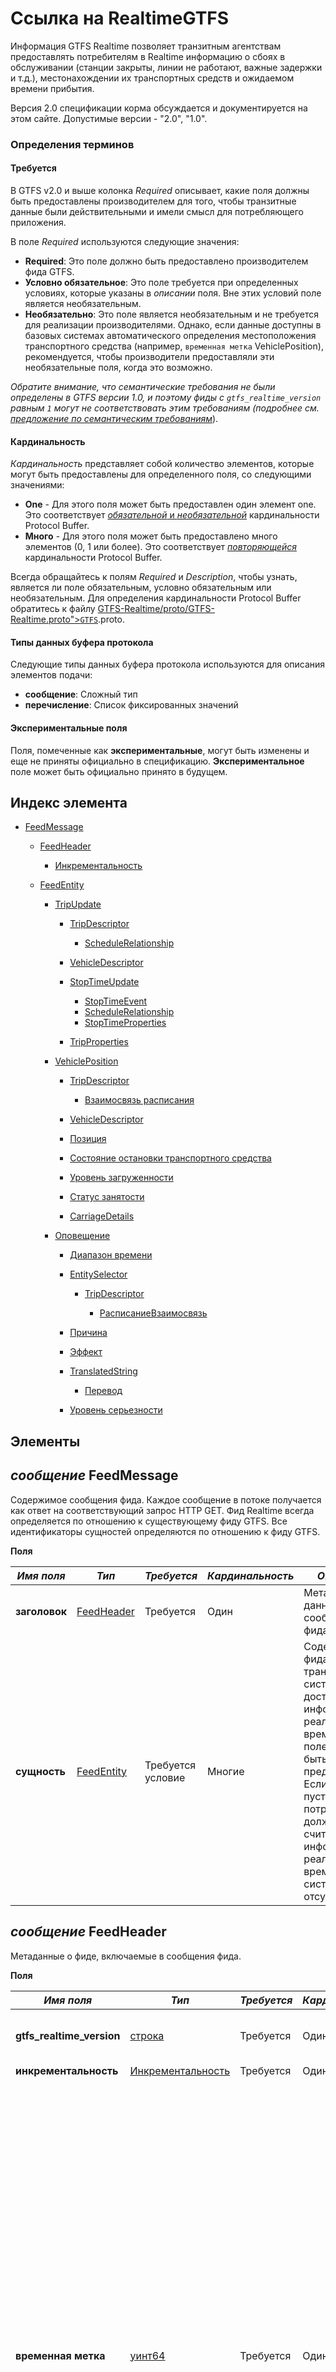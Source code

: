 # Ссылка на RealtimeGTFS

Информация GTFS Realtime позволяет транзитным агентствам предоставлять потребителям в Realtime информацию о сбоях в обслуживании (станции закрыты, линии не работают, важные задержки и т.д.), местонахождении их транспортных средств и ожидаемом времени прибытия.

Версия 2.0 спецификации корма обсуждается и документируется на этом сайте. Допустимые версии - "2.0", "1.0".

### Определения терминов

#### Требуется

В GTFS v2.0 и выше колонка _Required_ описывает, какие поля должны быть предоставлены производителем для того, чтобы транзитные данные были действительными и имели смысл для потребляющего приложения.

В поле _Required_ используются следующие значения:

*   **Required**: Это поле должно быть предоставлено производителем фида GTFS.
*   **Условно обязательное**: Это поле требуется при определенных условиях, которые указаны в _описании_ поля. Вне этих условий поле является необязательным.
*   **Необязательно**: Это поле является необязательным и не требуется для реализации производителями. Однако, если данные доступны в базовых системах автоматического определения местоположения транспортного средства (например, `временная метка` VehiclePosition), рекомендуется, чтобы производители предоставляли эти необязательные поля, когда это возможно.

_Обратите внимание, что семантические требования не были определены в GTFS версии 1.0, и поэтому фиды с `gtfs_realtime_version` равным `1` могут не соответствовать этим требованиям (подробнее см. [предложение по семантическим требованиям](https://github.com/google/transit/pull/64)_).

#### Кардинальность

_Кардинальность_ представляет собой количество элементов, которые могут быть предоставлены для определенного поля, со следующими значениями:

*   **One** - Для этого поля может быть предоставлен один элемент one. Это соответствует [_обязательной_ и _необязательной_](https://developers.google.com/protocol-buffers/docs/proto#simple) кардинальности Protocol Buffer.
*   **Много** - Для этого поля может быть предоставлено много элементов (0, 1 или более). Это соответствует [_повторяющейся_](https://developers.google.com/protocol-buffers/docs/proto#simple) кардинальности Protocol Buffer.

Всегда обращайтесь к полям _Required_ и _Description_, чтобы узнать, является ли поле обязательным, условно обязательным или необязательным. Для определения кардинальности Protocol Buffer обратитесь к файлу [GTFS-Realtime/proto/GTFS-Realtime.proto">`GTFS`](<https://github.com/google/transit/blob/master/\<glossary variable=>).proto.

#### Типы данных буфера протокола

Следующие типы данных буфера протокола используются для описания элементов подачи:

*   **сообщение**: Сложный тип
*   **перечисление**: Список фиксированных значений

#### Экспериментальные поля

Поля, помеченные как **экспериментальные**, могут быть изменены и еще не приняты официально в спецификацию. **Экспериментальное** поле может быть официально принято в будущем.

## Индекс элемента

*   [FeedMessage](#message-feedmessage)
    *   [FeedHeader](#message-feedheader)

        *   [Инкрементальность](#enum-incrementality)

    *   [FeedEntity](#message-feedentity)

        *   [TripUpdate](#message-tripupdate)

            *   [TripDescriptor](#message-tripdescriptor)

                *   [ScheduleRelationship](#enum-schedulerelationship-1)

            *   [VehicleDescriptor](#message-vehicledescriptor)

            *   [StopTimeUpdate](#message-stoptimeupdate)

                *   [StopTimeEvent](#message-stoptimeevent)
                *   [ScheduleRelationship](#enum-schedulerelationship)
                *   [StopTimeProperties](#message-stoptimeproperties)

            *   [TripProperties](#message-tripproperties)

        *   [VehiclePosition](#message-vehicleposition)

            *   [TripDescriptor](#message-tripdescriptor)

                *   [Взаимосвязь расписания](#enum-schedulerelationship-1)

            *   [VehicleDescriptor](#message-vehicledescriptor)

            *   [Позиция](#message-position)

            *   [Состояние остановки транспортного средства](#enum-vehiclestopstatus)

            *   [Уровень загруженности](#enum-congestionlevel)

            *   [Статус занятости](#enum-occupancystatus)

            *   [CarriageDetails](#message-carriagedetails)

        *   [Оповещение](#message-alert)

            *   [Диапазон времени](#message-timerange)

            *   [EntitySelector](#message-entityselector)

                *   [TripDescriptor](#message-tripdescriptor)

                    *   [РасписаниеВзаимосвязь](#enum-schedulerelationship-1)

            *   [Причина](#enum-cause)

            *   [Эффект](#enum-effect)

            *   [TranslatedString](#message-translatedstring)

                *   [Перевод](#message-translation)

            *   [Уровень серьезности](#enum-severitylevel)

## Элементы

## _сообщение_ FeedMessage

Содержимое сообщения фида. Каждое сообщение в потоке получается как ответ на соответствующий запрос HTTP GET. Фид Realtime всегда определяется по отношению к существующему фиду GTFS. Все идентификаторы сущностей определяются по отношению к фиду GTFS.

**Поля**

| _**Имя поля**_ | _**Тип**_                         | _**Требуется**_   | _**Кардинальность**_ | _**Описание**_                                                                                                                                                                                                                          |
| -------------- | --------------------------------- | ----------------- | -------------------- | --------------------------------------------------------------------------------------------------------------------------------------------------------------------------------------------------------------------------------------- |
| **заголовок**  | [FeedHeader](#message-feedheader) | Требуется         | Один                 | Метаданные о данном фиде и сообщении фида.                                                                                                                                                                                              |
| **сущность**   | [FeedEntity](#message-feedentity) | Требуется условие | Многие               | Содержание фида.  Если для транзитной системы доступна информация в реальном времени, это поле должно быть предоставлено.  Если это поле пустое, потребители должны считать, что информация в реальном времени для системы отсутствует. |

## _сообщение_ FeedHeader

Метаданные о фиде, включаемые в сообщения фида.

**Поля**

| _**Имя поля**_            | _**Тип**_                                                                  | _**Требуется**_ | _**Кардинальность**_ | _**Описание**_                                                                                                                                                                                                                                                                                                                                                                                                                                                                                           |
| ------------------------- | -------------------------------------------------------------------------- | --------------- | -------------------- | -------------------------------------------------------------------------------------------------------------------------------------------------------------------------------------------------------------------------------------------------------------------------------------------------------------------------------------------------------------------------------------------------------------------------------------------------------------------------------------------------------- |
| **gtfs_realtime_version** | [строка](https://developers.google.com/protocol-buffers/docs/proto#scalar) | Требуется       | Один                 | Версия спецификации фида. Текущая версия - 2.0.                                                                                                                                                                                                                                                                                                                                                                                                                                                          |
| **инкрементальность**     | [Инкрементальность](#enum-incrementality)                                  | Требуется       | Один                 |                                                                                                                                                                                                                                                                                                                                                                                                                                                                                                          |
| **временная метка**       | [уинт64](https://developers.google.com/protocol-buffers/docs/proto#scalar) | Требуется       | Один                 | Эта временная метка определяет момент создания содержимого данного фида (по серверному времени). В POSIX-времени (т.е. количество секунд с 1 января 1970 года 00:00:00 UTC). Чтобы избежать перекоса во времени между системами, производящими и потребляющими информацию Realtime, настоятельно рекомендуется получать временную метку от сервера времени. Вполне допустимо использовать серверы Stratum 3 или даже более низкого уровня, поскольку разница во времени до пары секунд вполне допустима. |

## _enum_ Incrementality

Определяет, является ли текущая выборка инкрементной.

*   **FULL_DATASET**: это обновление фида перезапишет всю предшествующую информацию Realtime для данного фида. Таким образом, ожидается, что это обновление предоставит полный снимок всей известной информации Realtime.
*   **DIFFERENTIAL**: в настоящее время этот режим **не поддерживается**, и поведение фидов, использующих этот режим, **не определено**. В [GTFS-realtime">списке рассылкиGTFS Realtime](<https://groups.google.com/group/\<glossary variable=>) ведутся обсуждения по поводу полного определения поведения режима DIFFERENTIAL, и документация будет обновлена, когда эти обсуждения будут завершены.

**Значения**

| _**Значение**_   |
| ---------------- |
| **FULL_DATASET** |
| **ДИФФЕРЕНЦИАЛ** |

## _сообщение_ FeedEntity

Определение (или обновление) сущности в транзитной ленте. Если сущность не удаляется, должно быть заполнено ровно одно из полей 'trip_update', 'vehicle', 'alert' и 'shape'.

**Поля**

| _**Имя поля**_            | _**Тип**_                                                                  | _**Требуется**_   | _**Кардинальность**_ | _**Описание**_                                                                                                                                                                                                                                                                                                                |
| ------------------------- | -------------------------------------------------------------------------- | ----------------- | -------------------- | ----------------------------------------------------------------------------------------------------------------------------------------------------------------------------------------------------------------------------------------------------------------------------------------------------------------------------- |
| **id**                    | [строка](https://developers.google.com/protocol-buffers/docs/proto#scalar) | Требуется         | Один                 | Идентификатор, уникальный для данной сущности. Идентификаторы используются только для обеспечения поддержки инкрементальности. Фактические сущности, на которые ссылается фид, должны быть указаны явными селекторами (см. EntitySelector ниже для получения дополнительной информации).                                      |
| **удалён**                | [bool](https://developers.google.com/protocol-buffers/docs/proto#scalar)   | Опционально       | Один                 | Должна ли эта сущность быть удалена. Должно быть предоставлено только для фидов с инкрементальностью DIFFERENTIAL - это поле НЕ должно быть предоставлено для фидов с инкрементальностью FULL_DATASET.                                                                                                                        |
| **trip_update**           | [TripUpdate](#message-tripupdate)                                          | Требуется условие | Один                 | Данные о задержках отправления поездки в Realtime.  Должно быть предоставлено хотя бы одно из полей trip_update, vehicle, alert или shape - все эти поля не могут быть пустыми.                                                                                                                                               |
| **транспортное средство** | [VehiclePosition](#message-vehicleposition)                                | Требуется условие | Один                 | Данные о положении транспортного средства в Realtime. Должно быть указано хотя бы одно из полей trip_update, vehicle, alert или shape - все эти поля не могут быть пустыми.                                                                                                                                                   |
| **оповещение**            | [Оповещение](#message-alert)                                               | Требуется условие | Один                 | Данные о предупреждении в Realtime. Должно быть указано хотя бы одно из полей trip_update, vehicle, alert или shape - все эти поля не могут быть пустыми.                                                                                                                                                                     |
| **форма**                 | [Форма](#message-shape)                                                    | Требуется условие | Один                 | Данные о форме, добавленной в режиме Realtime, например, для объезда. Должно быть указано хотя бы одно из полей trip_update, vehicle, alert или shape - все эти поля не могут быть пустыми. <br/><br/>**Осторожно:** это поле все еще **экспериментальный**, и подлежит изменению. Он может быть официально принят в будущем. |

## _сообщение_ TripUpdate

ОбновлениеRealtime о прогрессе транспортного средства во время поездки. Обратитесь также к общему обсуждению [Realtime/trip-updates">сущностей обновления поездок](</\<glossary variable=>).

В зависимости от значения ScheduleRelationship, сообщение TripUpdate может указывать:

*   Поездку, которая следует по Schedule.
*   Поездку, которая следует по маршруту, но не имеет фиксированного Schedule.
*   Поездку, которая была добавлена или удалена в отношении Schedule.
*   Новая поездка, которая является копией существующей поездки в статической GTFS. Она будет выполняться в дату и время обслуживания, указанные в TripProperties.

Обновления могут быть для будущих, прогнозируемых событий прибытия/отправления, или для прошлых событий, которые уже произошли. В большинстве случаев информация о прошлых событиях является измеренной величиной, поэтому рекомендуется, чтобы значение неопределенности было равно 0. Хотя могут быть случаи, когда это не так, поэтому допускается, чтобы значение неопределенности для прошлых событий было отличным от 0. Если неопределенность обновления не равна 0, то либо обновление является приблизительным прогнозом для незавершенного путешествия, либо измерение не является точным, либо обновление было прогнозом в прошлом, который не был проверен после того, как событие произошло.

Если транспортное средство обслуживает несколько поездок в пределах одного блока (более подробную информацию о поездках и блоках см. в файле [Schedule/reference/#tripstxt">GTFS trips.txt](</\<glossary variable=>)):

*   фид должен включать TripUpdate для поездки, которая в данный момент обслуживается транспортным средством. Производителям рекомендуется включать TripUpdate для одной или нескольких поездок после текущей поездки в блоке данного транспортного средства, если производитель уверен в качестве прогнозов для этих будущих поездок. Включение нескольких TripUpdates для одного и того же транспортного средства позволяет избежать "всплытия" прогнозов для пассажиров при переходе от одной поездки к другой, а также заранее предупредить пассажиров о задержках, которые влияют на последующие поездки (например, когда известная задержка превышает запланированное время ожидания между поездками).
*   соответствующие сущности TripUpdate не обязаны добавляться в фид в том же порядке, в котором они запланированы в блоке. Например, если есть поездки с `trip_ids` 1, 2 и 3, которые все принадлежат одному блоку, и транспортное средство совершает поездку 1, затем поездку 2, а затем поездку 3, сущности `trip_update` могут появляться в любом порядке - например, допускается добавление поездки 2, затем поездки 1, а затем поездки 3.

Обратите внимание, что обновление может описывать поездку, которая уже завершилась. Для этого достаточно предоставить обновление для последней остановки поездки. Если время прибытия на последнюю остановку находится в прошлом, клиент сделает вывод, что вся поездка находится в прошлом (возможно, хотя и несущественно, также предоставить обновления для предшествующих остановок). Этот вариант наиболее актуален для поездки, которая завершилась раньше Schedule, но, согласно Schedule, поездка все еще продолжается в текущий момент времени. Удаление обновлений для этой поездки может заставить клиента предположить, что поездка все еще продолжается. Обратите внимание, что поставщик фида может, но не обязан, удалять прошлые обновления - это один из случаев, когда это было бы практически полезно.

**Поля**

| _**Имя поля**_            | _**Тип**_                                                                  | _**Требуется**_   | _**Кардинальность**_ | _**Описание**_                                                                                                                                                                                                                                                                                                                                                                                                                                                                                                                                                                                                                                                                                                                                                                                                                                                                                                                                                                                                                    |
| ------------------------- | -------------------------------------------------------------------------- | ----------------- | -------------------- | --------------------------------------------------------------------------------------------------------------------------------------------------------------------------------------------------------------------------------------------------------------------------------------------------------------------------------------------------------------------------------------------------------------------------------------------------------------------------------------------------------------------------------------------------------------------------------------------------------------------------------------------------------------------------------------------------------------------------------------------------------------------------------------------------------------------------------------------------------------------------------------------------------------------------------------------------------------------------------------------------------------------------------- |
| **поездка**               | [TripDescriptor](#message-tripdescriptor)                                  | Требуется         | Один                 | Поездка, к которой относится это сообщение. Для каждого фактического экземпляра поездки может существовать не более одного объекта TripUpdate. Если нет ни одной, это означает, что информация о прогнозировании недоступна. Это означает, что _не_ означает, что поездка проходит в соответствии с Schedule.                                                                                                                                                                                                                                                                                                                                                                                                                                                                                                                                                                                                                                                                                                                     |
| **транспортное средство** | [VehicleDescriptor](#message-vehicledescriptor)                            | Опционально       | Один                 | Дополнительная информация о транспортном средстве, обслуживающем данную поездку.                                                                                                                                                                                                                                                                                                                                                                                                                                                                                                                                                                                                                                                                                                                                                                                                                                                                                                                                                  |
| **stop_time_update**      | [StopTimeUpdate](#message-stoptimeupdate)                                  | Требуется условие | Многие               | Обновления времени остановок для данной поездки (как будущих, т.е. прогнозируемых, так и в некоторых случаях прошлых, т.е. тех, которые уже произошли). Обновления должны быть отсортированы по stop_sequence и применяться для всех последующих остановок поездки вплоть до следующей указанной stop_time_update.  Для поездки должно быть предоставлено хотя бы одно обновление стоп_времени, если только отношение trip.schedule_relationship не является CANCELED или DUPLICATED - если поездка отменена, никаких обновлений стоп_времени предоставлять не нужно. Если поездка дублируется, могут быть предоставлены обновления стоп_времени, чтобы указать информацию в реальном времени для новой поездки.                                                                                                                                                                                                                                                                                                                  |
| **временная метка**       | [уинт64](https://developers.google.com/protocol-buffers/docs/proto#scalar) | Опционально       | Один                 | Самый последний момент, в который был измерен ход транспортного средства в реальном времени для оценки времени остановки в будущем. Когда предоставляются данные о времени остановки в прошлом, время прибытия/убытия может быть более ранним, чем это значение. В POSIX-времени (т.е. количество секунд с 1 января 1970 года 00:00:00 UTC).                                                                                                                                                                                                                                                                                                                                                                                                                                                                                                                                                                                                                                                                                      |
| **задержка**              | [int32](https://developers.google.com/protocol-buffers/docs/proto#scalar)  | Опционально       | Один                 | Текущее отклонение Schedule для данной поездки. Задержка должна указываться только в том случае, если прогноз дается относительно некоторого существующего Schedule в GTFS.<br/>Задержка (в секундах) может быть положительной (означает, что транспортное средство опаздывает) или отрицательной (означает, что транспортное средство опережает Schedule). Задержка, равная 0, означает, что транспортное средство прибыло точно по расписанию.<br/>Информация о задержке в StopTimeUpdates имеет приоритет над информацией о задержке на уровне поездки, так что задержка на уровне поездки распространяется только до следующей остановки в пути с указанным значением задержки в StopTimeUpdate.<br/>Провайдерам настоятельно рекомендуется предоставлять значение TripUpdate.timestamp, указывающее, когда значение задержки было обновлено в последний раз, чтобы оценить свежесть данных.<br/><br/>**Осторожно:** это поле все еще **экспериментальный**, и подлежит изменению. Он может быть официально принят в будущем. |
| **свойства_путешествия**  | [TripProperties](#message-tripproperties)                                  | Опционально       | Один                 | Предоставляет обновленные свойства для поездки. <br/><br/>**Осторожно:** сообщение **экспериментальный**, и подлежит изменению. Он может быть официально принят в будущем.                                                                                                                                                                                                                                                                                                                                                                                                                                                                                                                                                                                                                                                                                                                                                                                                                                                        |

## _сообщение_ StopTimeEvent

Информация о времени для одного прогнозируемого события (прибытие или отправление). Временная информация состоит из задержки и/или расчетного времени, а также неопределенности.

*   Задержка должна использоваться, когда предсказание дается относительно некоторого существующего Schedule в GTFS.
*   Время должно быть указано независимо от того, существует ли предсказанное Schedule или нет. Если указаны и время, и задержка, то приоритет отдается времени (хотя обычно время, если оно указано для запланированной поездки, должно быть равно запланированному времени в GTFS + задержка).

Неопределенность в равной степени относится как к времени, так и к задержке. Неопределенность приблизительно определяет ожидаемую ошибку в истинной задержке (но обратите внимание, мы еще не определили ее точное статистическое значение). Возможно, что неопределенность равна 0, например, для поездов, которые движутся под компьютерным контролем времени.

**Поля**

| _**Имя поля**_       | _**Тип**_                                                                 | _**Требуется**_   | _**Кардинальность**_ | _**Описание**_                                                                                                                                                                                                                                                                                                                                                            |
| -------------------- | ------------------------------------------------------------------------- | ----------------- | -------------------- | ------------------------------------------------------------------------------------------------------------------------------------------------------------------------------------------------------------------------------------------------------------------------------------------------------------------------------------------------------------------------- |
| **задержка**         | [int32](https://developers.google.com/protocol-buffers/docs/proto#scalar) | Требуется условие | Один                 | Задержка (в секундах) может быть положительной (означает, что транспортное средство опаздывает) или отрицательной (означает, что транспортное средство опережает Schedule). Задержка, равная 0, означает, что транспортное средство прибыло точно по расписанию.  В событии StopTimeEvent должна быть указана либо задержка, либо время - оба поля не могут быть пустыми. |
| **время**            | [инт64](https://developers.google.com/protocol-buffers/docs/proto#scalar) | Требуется условие | Один                 | Событие как абсолютное время. В POSIX-времени (т.е. количество секунд с 1 января 1970 года 00:00:00 UTC). В событии StopTimeEvent должна быть указана либо задержка, либо время - оба поля не могут быть пустыми.                                                                                                                                                         |
| **неопределенность** | [int32](https://developers.google.com/protocol-buffers/docs/proto#scalar) | Опционально       | Один                 | Если неопределенность опущена, она интерпретируется как неизвестная. Чтобы указать полностью определенное предсказание, задайте его неопределенность равной 0.                                                                                                                                                                                                            |

## _сообщение_ StopTimeUpdate

ОбновлениеRealtime событий прибытия и/или отправления для данной остановки в поездке. См. также общее обсуждение обновления времени остановки в документации по [Realtime/trip-updates">сущностям](</\<glossary variable=>) [TripDescriptor](#message-tripdescriptor) и [Realtime/trip-updates">Trip Updates](</\<glossary variable=>).

Обновления могут быть предоставлены как для прошлых, так и для будущих событий. Производителю разрешается, хотя и не требуется, отбрасывать прошлые события.

Обновление связано с конкретной остановкой либо через stop_sequence, либо через stop_id, поэтому одно из этих полей обязательно должно быть установлено. Если один и тот же stop_id посещается более одного раза за поездку, то stop_sequence должен быть указан во всех StopTimeUpdates для этого stop_id в этой поездке.

**Поля**

| _**Имя поля**_                   | _**Тип**_                                                                  | _**Требуется**_   | _**Кардинальность**_ | _**Описание**_                                                                                                                                                                                                                                                                                                                                                                                                                                                                                                                           |
| -------------------------------- | -------------------------------------------------------------------------- | ----------------- | -------------------- | ---------------------------------------------------------------------------------------------------------------------------------------------------------------------------------------------------------------------------------------------------------------------------------------------------------------------------------------------------------------------------------------------------------------------------------------------------------------------------------------------------------------------------------------- |
| **stop_sequence**                | [uint32](https://developers.google.com/protocol-buffers/docs/proto#scalar) | Требуется условие | Один                 | Должно быть таким же, как в файле stop_times.txt в соответствующем канале GTFS.  В StopTimeUpdate должны быть указаны либо stop_sequence, либо stop_id - оба поля не могут быть пустыми. stop_sequence требуется для поездок, которые посещают один и тот же stop_id более одного раза (например, цикл), чтобы однозначно определить, для какой остановки делается прогноз. Если `StopTimeProperties.assigned_stop_id` заполнен, то `stop_sequence` должен быть заполнен.                                                                |
| **stop_id**                      | [строка](https://developers.google.com/protocol-buffers/docs/proto#scalar) | Требуется условие | Один                 | Должно быть таким же, как в файле stops.txt в соответствующем файле GTFS. В StopTimeUpdate должны быть указаны либо stop_sequence, либо stop_id - оба поля не могут быть пустыми. Если `StopTimeProperties.assigned_stop_id` заполнено, предпочтительно опустить `stop_id` и использовать только `stop_sequence`. Если `StopTimeProperties.assigned_stop_id` и `stop_id` заполнены, `stop_id` должны совпадать `assigned_stop_id`.                                                                                                       |
| **прибытие**                     | [StopTimeEvent](#message-stoptimeevent)                                    | Требуется условие | Один                 | Если schedule_relationship пустое или SCHEDULED, то либо прибытие, либо отправление должно быть предоставлено в StopTimeUpdate - оба поля не могут быть пустыми. arrival и departure могут быть пустыми, если schedule_relationship SKIPPED.  Если schedule_relationship - NO_DATA, прибытие и отправление должны быть пустыми.                                                                                                                                                                                                          |
| **отправление**                  | [StopTimeEvent](#message-stoptimeevent)                                    | Требуется условие | Один                 | Если schedule_relationship пустое или SCHEDULED, то либо прибытие, либо отправление должно быть предоставлено в StopTimeUpdate - оба поля не могут быть пустыми. arrival и departure могут быть пустыми, если schedule_relationship SKIPPED.  Если schedule_relationship - NO_DATA, прибытие и отправление должны быть пустыми.                                                                                                                                                                                                          |
| **отправление_занятость_статус** | [Статус занятости](#enum-occupancystatus)                                  | Опционально       | Один                 | Прогнозируемое состояние заполненности пассажирами транспортного средства сразу после отправления с данной остановки. Если предоставляется, должна быть предоставлена stop_sequence. Для того, чтобы предоставить departure_occupancy_status без предоставления прогнозов прибытия или отправления в реальном времени, заполните это поле и установите StopTimeUpdate.schedule_relationship = NO_DATA. <br/><br/>**Осторожно:** это поле все еще **экспериментальный**, и подлежит изменению. Он может быть официально принят в будущем. |
| **связь_расписания**             | [ScheduleRelationship](#enum-schedulerelationship)                         | Опционально       | Один                 | По умолчанию используется отношение SCHEDULED.                                                                                                                                                                                                                                                                                                                                                                                                                                                                                           |
| **свойства_времени_остановки**   | [StopTimeProperties](#message-stoptimeproperties)                          | Опционально       | Один                 | ОбновленияRealtime для определенных свойств, определенных в файле GTFS stop_times.txt <br/><br/>**Осторожно:** это поле все еще **экспериментальный**, и подлежит изменению. Он может быть официально принят в будущем.                                                                                                                                                                                                                                                                                                                  |

## _enum_ ScheduleRelationship

Связь между этим StopTime и статическим Schedule.

**Значения**

| _**Значение**_  | _**Комментарий**_                                                                                                                                                                                                                                                                                                                                                                                                                                                                                                                                                                                                                                                                                                                                                                                                                                                       |
| --------------- | ----------------------------------------------------------------------------------------------------------------------------------------------------------------------------------------------------------------------------------------------------------------------------------------------------------------------------------------------------------------------------------------------------------------------------------------------------------------------------------------------------------------------------------------------------------------------------------------------------------------------------------------------------------------------------------------------------------------------------------------------------------------------------------------------------------------------------------------------------------------------- |
| **ЗАПИСАНО**    | Транспортное средство движется в соответствии со своим статическим Schedule остановок, хотя и не обязательно в соответствии со временем, указанным в Schedule. Это **по умолчанию** поведение. Должно быть указано хотя бы одно из прибытия и отправления. Поездки на основе частотыGTFS frequencies.txt с exact_times = 0) не должны иметь значение SCHEDULED и вместо него должны использовать UNSCHEDULED.                                                                                                                                                                                                                                                                                                                                                                                                                                                           |
| **ПРОПУЩЕНО**   | Остановка пропускается, т.е. транспортное средство не будет останавливаться на этой остановке. Прибытие и отправление необязательны. При установке `SKIPPED` не распространяется на последующие остановки в той же поездке (т.е. транспортное средство будет останавливаться на последующих остановках в поездке, если только эти остановки не имеют значение `stop_time_update` с `schedule_relationship: SKIPPED`). Задержка от предыдущей остановки в поездке _есть_ распространяется на `SKIPPED` остановку. Другими словами, если `stop_time_update` с `arrival` или `departure` предсказание не установлено для остановки после `SKIPPED` остановки, предсказание до остановки `SKIPPED` остановки будет распространяться на остановку после `SKIPPED` остановки и последующих остановок в поездке до тех пор, пока `stop_time_update` для последующей остановки. |
| **НЕТ ДАННЫХ**  | Для этой остановки данные не предоставлены. Это означает, что информация о времени в Realtime отсутствует. При установке NO_DATA данные передаются на последующие остановки, поэтому это рекомендуемый способ указать, с какой остановки у вас нет информации о времени в Realtime. При установке NO_DATA не следует сообщать ни о прибытии, ни об отправлении.                                                                                                                                                                                                                                                                                                                                                                                                                                                                                                         |
| **UNSCHEDULED** | Транспортное средство выполняет поездку на основе частотыGTFS frequencies.txt с exact_times = 0). Это значение не должно использоваться для поездок, не определенных в файле GTFS frequencies.txt, или поездок в файле GTFS frequencies.txt с exact_times = 1. Поездки, содержащие `stop_time_updates` с `schedule_relationship: UNSCHEDULED` должны также установить TripDescriptor `schedule_relationship: UNSCHEDULED` <br/><br/>**Осторожно:** это поле все еще **экспериментальный**, и подлежит изменению. Он может быть официально принят в будущем.                                                                                                                                                                                                                                                                                                             |

## _сообщение_ StopTimeProperties

ОбновлениеRealtime для определенных свойств, определенных в файле GTFS stop_times.txt.

**Внимание:** это сообщение все еще является **экспериментальным** и может быть изменено. Оно может быть официально принято в будущем.<br/>

**Поля**

| _**Имя поля**_               | _**Тип**_                                                                  | _**Требуется**_ | _**Кардинальность**_ | _**Описание**_                                                                                                                                                                                                                                                                                                                                                                                                                                                                                                                                                                                                                                                                                                                                                                                                                                                                                                                                                                                                                                                                                                                                                                                                                                                                                                                                      |
| ---------------------------- | -------------------------------------------------------------------------- | --------------- | -------------------- | --------------------------------------------------------------------------------------------------------------------------------------------------------------------------------------------------------------------------------------------------------------------------------------------------------------------------------------------------------------------------------------------------------------------------------------------------------------------------------------------------------------------------------------------------------------------------------------------------------------------------------------------------------------------------------------------------------------------------------------------------------------------------------------------------------------------------------------------------------------------------------------------------------------------------------------------------------------------------------------------------------------------------------------------------------------------------------------------------------------------------------------------------------------------------------------------------------------------------------------------------------------------------------------------------------------------------------------------------- |
| **назначенная_остановка_ид** | [строка](https://developers.google.com/protocol-buffers/docs/proto#scalar) | Опционально     | Один                 | Поддерживает назначение остановок в режиме реального времени. Относится к `stop_id` определенное в GTFS `stops.txt`. <br/> Новое `assigned_stop_id` не должна приводить к тому, что конечный пользователь будет ощущать значительные различия в поездке по сравнению с `stop_id` определенные в GTFS `stop_times.txt`. Другими словами, конечный пользователь не должен воспринимать эту новую остановку как новую. `stop_id` как "необычное изменение", если новая остановка была представлена в приложении без какого-либо дополнительного контекста. Например, это поле предполагается использовать для назначения платформы с помощью `stop_id` которая относится к той же станции, что и остановка, первоначально определенная в GTFS. `stop_times.txt`. <br/> Чтобы назначить остановку без предоставления прогнозов прибытия или отправления в реальном времени, заполните это поле и установите значение `StopTimeUpdate.schedule_relationship = NO_DATA`. <br/> Если это поле заполнено, `StopTimeUpdate.stop_sequence` должно быть заполнено и `StopTimeUpdate.stop_id` не должно быть заполнено. Назначение остановок должно быть отражено и в других полях GTFS(например, `VehiclePosition.stop_id`). <br/><br/>**Осторожно:** это поле все еще **экспериментальный**, и подлежит изменению. Он может быть официально принят в будущем. |

## _сообщение_ TripProperties

Определяет обновленные свойства поездки

**Внимание:** это сообщение все еще является **экспериментальным** и может быть изменено. Оно может быть официально принято в будущем.<br/>.

**Поля**

| _**Имя поля**_     | _**Тип**_                                                                  | _**Требуется**_   | _**Кардинальность**_ | _**Описание**_                                                                                                                                                                                                                                                                                                                                                                                                                                                                                                                                                                                                                                                                                                                                                                                                                                                                                                                                                                                                                                                                                                                                                                                                                                                                                                                                                                         |
| ------------------ | -------------------------------------------------------------------------- | ----------------- | -------------------- | -------------------------------------------------------------------------------------------------------------------------------------------------------------------------------------------------------------------------------------------------------------------------------------------------------------------------------------------------------------------------------------------------------------------------------------------------------------------------------------------------------------------------------------------------------------------------------------------------------------------------------------------------------------------------------------------------------------------------------------------------------------------------------------------------------------------------------------------------------------------------------------------------------------------------------------------------------------------------------------------------------------------------------------------------------------------------------------------------------------------------------------------------------------------------------------------------------------------------------------------------------------------------------------------------------------------------------------------------------------------------------------- |
| **trip_id**        | [строка](https://developers.google.com/protocol-buffers/docs/proto#scalar) | Требуется условие | Один                 | Определяет идентификатор новой поездки, которая является дубликатом существующей поездки, определенной в (CSV) GTFS trips.txt, но начнется в другую дату и/или время обслуживания (определено с помощью `TripProperties.start_date` и `TripProperties.start_time`). См. определение `trips.trip_id` в (CSV) GTFS. Его значение должно отличаться от значений, используемых в (CSV) GTFS. Это поле требуется, если `schedule_relationship` это `DUPLICATED`, иначе это поле не должно заполняться и будет игнорироваться потребителями. <br/><br/>**Осторожно:** это поле все еще **экспериментальный**, и подлежит изменению. Он может быть официально принят в будущем.                                                                                                                                                                                                                                                                                                                                                                                                                                                                                                                                                                                                                                                                                                               |
| **начальная_дата** | [строка](https://developers.google.com/protocol-buffers/docs/proto#scalar) | Требуется условие | Один                 | Дата обслуживания, на которую будет выполняться дублируемая поездка. Должна быть указана в формате ГГГГ-ММДД. Это поле обязательно для заполнения, если `schedule_relationship` это `DUPLICATED`, иначе это поле не должно заполняться и будет игнорироваться потребителями. <br/><br/>**Осторожно:** это поле все еще **экспериментальный**, и подлежит изменению. Он может быть официально принят в будущем.                                                                                                                                                                                                                                                                                                                                                                                                                                                                                                                                                                                                                                                                                                                                                                                                                                                                                                                                                                         |
| **start_time**     | [строка](https://developers.google.com/protocol-buffers/docs/proto#scalar) | Требуется условие | Один                 | Определяет время начала отправления поездки при ее дублировании. См. определение `stop_times.departure_time` в (CSV) GTFS. Плановое время прибытия и отправления для дублированной поездки рассчитывается на основе смещения между исходной поездкой `departure_time` и этим полем. Например, если в поездке GTFS есть остановка A с полем `departure_time` из `10:00:00` и остановка B с `departure_time` из `10:01:00`и это поле заполнено значением `10:30:00`то остановка B в дублированной поездке будет иметь расписание `departure_time` из `10:31:00`. Прогнозирование в реальном времени `delay` значения применяются к этому вычисленному времени Schedule для определения прогнозируемого времени. Например, если отправление `delay` из `30` предоставляется для остановки B, то прогнозируемое время отправления является `10:31:30`. Прогнозирование в реальном времени `time` Значения не имеют никакого смещения и указывают прогнозируемое время, как указано.  Например, если отправление `time` 10:31:30 для остановки B, то прогнозируемое время отправления составляет `10:31:30`.Это поле требуется, если `schedule_relationship` это `DUPLICATED`, иначе это поле не должно заполняться и будет игнорироваться потребителями. <br/><br/>**Осторожно:** это поле все еще **экспериментальный**, и подлежит изменению. Он может быть официально принят в будущем. |
| **shape_id**       | [строка](https://developers.google.com/protocol-buffers/docs/proto#scalar) | Опционально       | Один                 | Указывает форму траектории движения транспортного средства для данной поездки, если она отличается от исходной. Относится к форме, определенной в (CSV) GTFS, или к новому объекту формы в потоке данных в реальном времени. См. определение `trips.shape_id` в (CSV) GTFS. <br/><br/>**Осторожно:** это поле все еще **экспериментальный**, и подлежит изменению. Он может быть официально принят в будущем.                                                                                                                                                                                                                                                                                                                                                                                                                                                                                                                                                                                                                                                                                                                                                                                                                                                                                                                                                                          |

## _сообщение_ VehiclePosition

Информация о местоположении вRealtime для данного транспортного средства.

**Поля**

| _**Имя поля**_                           | _**Тип**_                                                                  | _**Требуется**_ | _**Кардинальность**_ | _**Описание**_                                                                                                                                                                                                                                                                                                                                                                                                                                                                                                                                                                                                                                                                                                                                                                                                                                                                                                           |
| ---------------------------------------- | -------------------------------------------------------------------------- | --------------- | -------------------- | ------------------------------------------------------------------------------------------------------------------------------------------------------------------------------------------------------------------------------------------------------------------------------------------------------------------------------------------------------------------------------------------------------------------------------------------------------------------------------------------------------------------------------------------------------------------------------------------------------------------------------------------------------------------------------------------------------------------------------------------------------------------------------------------------------------------------------------------------------------------------------------------------------------------------ |
| **поездка**                              | [TripDescriptor](#message-tripdescriptor)                                  | Опционально     | Один                 | Поездка, которую обслуживает данное транспортное средство. Может быть пустым или неполным, если транспортное средство не может быть идентифицировано с данным экземпляром поездки.                                                                                                                                                                                                                                                                                                                                                                                                                                                                                                                                                                                                                                                                                                                                       |
| **транспортное средство**                | [VehicleDescriptor](#message-vehicledescriptor)                            | Опционально     | Один                 | Дополнительная информация о транспортном средстве, обслуживающем данную поездку. Каждая запись должна иметь **уникальный** идентификатор транспортного средства.                                                                                                                                                                                                                                                                                                                                                                                                                                                                                                                                                                                                                                                                                                                                                         |
| **позиция**                              | [Положение](#message-position)                                             | Опционально     | Один                 | Текущая позиция данного транспортного средства.                                                                                                                                                                                                                                                                                                                                                                                                                                                                                                                                                                                                                                                                                                                                                                                                                                                                          |
| **текущая_последовательность_остановки** | [uint32](https://developers.google.com/protocol-buffers/docs/proto#scalar) | Опционально     | Один                 | Индекс последовательности остановок текущей остановки. Значение current_stop_sequence (т.е. остановка, на которую он ссылается) определяется current_status. Если current_status отсутствует, предполагается IN_TRANSIT_TO.                                                                                                                                                                                                                                                                                                                                                                                                                                                                                                                                                                                                                                                                                              |
| **stop_id**                              | [строка](https://developers.google.com/protocol-buffers/docs/proto#scalar) | Опционально     | Один                 | Определяет текущую остановку. Значение должно быть таким же, как в файле stops.txt в соответствующем фиде GTFS. Если `StopTimeProperties.assigned_stop_id` используется для назначения `stop_id`, это поле должно также отражать изменение `stop_id`.                                                                                                                                                                                                                                                                                                                                                                                                                                                                                                                                                                                                                                                                    |
| **текущий_статус**                       | [VehicleStopStatus](#enum-vehiclestopstatus)                               | Опционально     | Один                 | Точное состояние транспортного средства по отношению к текущей остановке. Игнорируется, если current_stop_sequence отсутствует.                                                                                                                                                                                                                                                                                                                                                                                                                                                                                                                                                                                                                                                                                                                                                                                          |
| **временная метка**                      | [уинт64](https://developers.google.com/protocol-buffers/docs/proto#scalar) | Опционально     | Один                 | Момент, в который было измерено положение транспортного средства. В POSIX-времени (т.е. количество секунд с 1 января 1970 года 00:00:00 UTC).                                                                                                                                                                                                                                                                                                                                                                                                                                                                                                                                                                                                                                                                                                                                                                            |
| **уровень_загруженности**                | [CongestionLevel](#enum-congestionlevel)                                   | Опционально     | Один                 |                                                                                                                                                                                                                                                                                                                                                                                                                                                                                                                                                                                                                                                                                                                                                                                                                                                                                                                          |
| **состояние_занятости**                  | [Статус занятости](#enum-occupancystatus)                                  | _Опционально_   | Один                 | Состояние заполненности пассажирами данного транспортного средства или вагона. Если multi_carriage_details заполнено статусом занятости каждого вагона, то это поле должно описывать все транспортное средство с учетом всех вагонов, принимающих пассажиров.<br/><br/>**Осторожно:** это поле все еще **экспериментальный**, и подлежит изменению. Он может быть официально принят в будущем.                                                                                                                                                                                                                                                                                                                                                                                                                                                                                                                           |
| **заполненность_в_процентах**            | [uint32](https://developers.google.com/protocol-buffers/docs/proto#scalar) | Опционально     | Один                 | Процентное значение, указывающее на степень занятости пассажиров в транспортном средстве. Значение 100 должно представлять общее максимальное количество пассажиров, на которое рассчитано транспортное средство, включая сидячих и стоячих пассажиров, и которое допускается действующими правилами эксплуатации. Значение может превышать 100, если пассажиров больше, чем максимальная расчетная вместимость. Точность показателя заполненности_процента должна быть достаточно низкой, чтобы нельзя было отследить посадку или выход отдельных пассажиров из транспортного средства. Если в поле multi_carriage_details заполнено значение per-carriage occupancy_percentage, то это поле должно описывать все транспортное средство с учетом всех вагонов, принимающих пассажиров.<br/><br/>**Осторожно:** это поле все еще **экспериментальный**, и подлежит изменению. Он может быть официально принят в будущем. |
| **multi_carriage_details**               | [CarriageDetails](#message-CarriageDetails)                                | Опционально     | Многие               | Сведения о нескольких вагонах данного транспортного средства. Первое вхождение представляет первый вагон транспортного средства, **учитывая текущее направление движения**. Количество вхождений поля multi_carriage_details представляет собой количество вагонов транспортного средства. Оно также включает в себя вагоны, не предназначенные для посадки, такие как двигатели, вагоны технического обслуживания и т.д..., поскольку они предоставляют ценную информацию пассажирам о том, где стоять на платформе.<br/><br/>**Осторожно:** это поле все еще **экспериментальный**, и подлежит изменению. Он может быть официально принят в будущем.                                                                                                                                                                                                                                                                   |

## _enum_ VehicleStopStatus

**Значения**

| _**Значение**_    | _**Комментарий**_                                                                                                     |
| ----------------- | --------------------------------------------------------------------------------------------------------------------- |
| **INCOMING_AT**   | Транспортное средство вот-вот прибудет на остановку (на табло остановки обычно мигает символ транспортного средства). |
| **ОСТАНОВЛЕН_AT** | Транспортное средство стоит на остановке.                                                                             |
| **IN_TRANSIT_TO** | Транспортное средство сошло с предыдущей остановки и находится в пути.                                                |

## _enum_ CongestionLevel

Уровень перегруженности, который влияет на данное транспортное средство.

**Значения**

| _**Значение**_                 |
| ------------------------------ |
| **НЕИЗВЕСТНЫЙ_УРОВЕНЬ_ЗАТОРА** |
| **ПЛАВНО**                     |
| **ОСТАНОВИЛСЯ_И_ПОЕХАЛ**       |
| **КОНГЕСТИЯ**                  |
| **СИЛЬНАЯ_ЗАГРУЖЕННОСТЬ**      |

## _enum Статус занятости_

Состояние занятости пассажиров для данного транспортного средства или вагона.

Отдельные производители могут не публиковать все значения OccupancyStatus. Поэтому потребители не должны предполагать, что значения OccupancyStatus следуют линейной шкале. Потребители должны представлять значения OccupancyStatus как состояние, указанное и предназначенное производителем. Аналогично, производители должны использовать значения OccupancyStatus, которые соответствуют фактическому состоянию заполненности транспортного средства.

Для описания уровней заполненности пассажиров в линейной шкале, смотрите `occupancy_percentage`.

**Осторожно:** это поле все еще является **экспериментальным** и может быть изменено. Оно может быть официально принято в будущем.

_**Значения**_

| _**Значение**_                        | _**Комментарий**_                                                                                                                                                                                                                                |
| ------------------------------------- | ------------------------------------------------------------------------------------------------------------------------------------------------------------------------------------------------------------------------------------------------ |
| _**EMPTY**_                           | _Транспортное средство считается пустым по большинству показателей, на его борту мало или нет пассажиров, но оно все еще принимает пассажиров._                                                                                                  |
| _**МНОГО_МЕСТ_ДОСТУПНЫХ**_            | _В транспортном средстве или вагоне имеется большое количество свободных мест. Количество свободных мест из общего числа доступных, чтобы считаться достаточно большим для попадания в эту категорию, определяется по усмотрению производителя._ |
| _**МАЛО_МЕСТ_ДОСТУПНО**_              | _В транспортном средстве или вагоне имеется небольшое количество свободных мест. Количество свободных мест из общего числа доступных, чтобы считаться достаточно малым для попадания в эту категорию, определяется по усмотрению производителя._ |
| _**ТОЛЬКО СТОЯЧИЕ МЕСТА**_            | _В настоящее время транспортное средство или вагон может вместить только стоящих пассажиров._                                                                                                                                                    |
| _**РАЗДАВЛЕННЫЙ_СТОЯЧИЙ_ЗАЛ_ТОЛЬКО**_ | _Транспортное средство или вагон в настоящее время может вместить только стоящих пассажиров и имеет ограниченное пространство для них._                                                                                                          |
| _**ПОЛНЫЙ**_                          | _Транспортное средство считается заполненным по большинству показателей, но может все еще позволять пассажирам садиться._                                                                                                                        |
| _**НЕ_ПРИНИМАЕТ_ПАССАЖИРОВ**_         | _Транспортное средство или повозка не принимает пассажиров. Транспортное средство или вагон обычно принимает пассажиров для посадки._                                                                                                            |
| _**НЕТ_ДАННЫХ_ДОСТУПНО**_             | _В транспортном средстве или вагоне нет данных о занятости пассажиров в данный момент._                                                                                                                                                          |
| _**НЕ_ПОСАДКА**_                      | _Транспортное средство или вагон не пригодны для посадки и никогда не принимают пассажиров. Полезно для специальных транспортных средств или вагонов (моторный, ремонтный и т.д...)._                                                            |

## _сообщение_ CarriageDetails

Специфические сведения о вагоне, используемые для транспортных средств, состоящих из нескольких вагонов.

**Осторожно:** это сообщение все еще является **экспериментальным** и может быть изменено. Оно может быть официально принято в будущем.

**Поля**

| _**Имя поля**_                 | _**Тип**_                                                                  | _**Требуется**_ | _**Кардинальность**_ | _**Описание**_                                                                                                                                                                                                                                                                                                                                                                                                                                                                                                                                                                                                                                                                                                                                                                                                                                                              |
| ------------------------------ | -------------------------------------------------------------------------- | --------------- | -------------------- | --------------------------------------------------------------------------------------------------------------------------------------------------------------------------------------------------------------------------------------------------------------------------------------------------------------------------------------------------------------------------------------------------------------------------------------------------------------------------------------------------------------------------------------------------------------------------------------------------------------------------------------------------------------------------------------------------------------------------------------------------------------------------------------------------------------------------------------------------------------------------- |
| **id**                         | [строка](https://developers.google.com/protocol-buffers/docs/proto#scalar) | Опционально     | Один                 | Идентификация вагона. Должна быть уникальной для каждого транспортного средства. <br/><br/>**Осторожно:** это поле все еще **экспериментальный**, и подлежит изменению. Он может быть официально принят в будущем.                                                                                                                                                                                                                                                                                                                                                                                                                                                                                                                                                                                                                                                          |
| **метка**                      | [строка](https://developers.google.com/protocol-buffers/docs/proto#scalar) | Опционально     | Один                 | видимой пользователем метки, которая может быть показана пассажиру, чтобы помочь идентифицировать вагон. Пример: "7712", "Вагон АВС-32" и т.д.. <br/>**Осторожно:** это поле все еще **экспериментальный**, и подлежит изменению. Он может быть официально принят в будущем.                                                                                                                                                                                                                                                                                                                                                                                                                                                                                                                                                                                                |
| **состояние_занятости**        | [Статус занятости](#enum-occupancystatus)                                  | Опционально     | Один                 | Статус занятости для данного вагона в данном транспортном средстве. По умолчанию установлено значение `NO_DATA_AVAILABLE`.<br/><br/>**Осторожно:** это поле все еще **экспериментальный**, и подлежит изменению. Он может быть официально принят в будущем.                                                                                                                                                                                                                                                                                                                                                                                                                                                                                                                                                                                                                 |
| **заполненность_в_процентах**  | [int32](https://developers.google.com/protocol-buffers/docs/proto#scalar)  | Опционально     | Один                 | Процент занятости для данного вагона, в данном транспортном средстве. Следуют тем же правилам, что и "VehiclePosition.occupancy_percentage". Используйте -1 в случае отсутствия данных для данного вагона.<br/><br/>**Осторожно:** это поле все еще **экспериментальный**, и подлежит изменению. Он может быть официально принят в будущем.                                                                                                                                                                                                                                                                                                                                                                                                                                                                                                                                 |
| **последовательность_вагонов** | [uint32](https://developers.google.com/protocol-buffers/docs/proto#scalar) | Требуется       | Один                 | Определяет порядок следования данной повозки по отношению к другим повозкам в списке CarriageStatus транспортного средства. Первый вагон в направлении движения должен иметь значение 1. Второе значение соответствует второму вагону в направлении движения и должно иметь значение 2, и так далее. Например, первый вагон в направлении движения имеет значение 1. Если второй вагон в направлении движения имеет значение 3, потребители отбрасывают данные для всех вагонов (т.е. поле multi_carriage_details). Вагоны без данных должны быть представлены действительным номером carriage_sequence, а поля без данных должны быть опущены (альтернативно, эти поля также могут быть включены и установлены в значения "нет данных"). <br/><br/>**Осторожно:** это поле все еще **экспериментальный**, и подлежит изменению. Он может быть официально принят в будущем. |

## _сообщение_ Оповещение

Предупреждение, указывающее на какой-то инцидент в сети общественного транспорта.

**Поля**

| _**Имя поля**_                       | _**Тип**_                                     | _**Требуется**_ | _**Кардинальность**_ | _**Описание**_                                                                                                                                                                                                                                                                                                                                                                                                                                                                                                                                                                                                                                                       |
| ------------------------------------ | --------------------------------------------- | --------------- | -------------------- | -------------------------------------------------------------------------------------------------------------------------------------------------------------------------------------------------------------------------------------------------------------------------------------------------------------------------------------------------------------------------------------------------------------------------------------------------------------------------------------------------------------------------------------------------------------------------------------------------------------------------------------------------------------------- |
| **активный_период**                  | [Диапазон времени](#message-timerange)        | Опционально     | Многие               | Время, в течение которого оповещение должно быть показано пользователю. Если он отсутствует, оповещение будет показываться до тех пор, пока оно появляется в ленте. Если указано несколько диапазонов, оповещение будет показано во время всех из них.                                                                                                                                                                                                                                                                                                                                                                                                               |
| **информированное_существо**         | [EntitySelector](#message-entityselector)     | Требуется       | Многие               | Сущности, пользователей которых мы должны уведомить об этом оповещении.  Необходимо указать хотя бы одно информированное_существо.                                                                                                                                                                                                                                                                                                                                                                                                                                                                                                                                   |
| **причина**                          | [Причина](#enum-cause)                        | Опционально     | Один                 |                                                                                                                                                                                                                                                                                                                                                                                                                                                                                                                                                                                                                                                                      |
| **эффект**                           | [Эффект](#enum-effect)                        | Опционально     | Один                 |                                                                                                                                                                                                                                                                                                                                                                                                                                                                                                                                                                                                                                                                      |
| **url**                              | [TranslatedString](#message-translatedstring) | Опционально     | Один                 | URL, предоставляющий дополнительную информацию об оповещении.                                                                                                                                                                                                                                                                                                                                                                                                                                                                                                                                                                                                        |
| **заголовок_текста**                 | [TranslatedString](#message-translatedstring) | Требуется       | Один                 | Заголовок для оповещения. Эта строка обычного текста будет выделена, например, жирным шрифтом.                                                                                                                                                                                                                                                                                                                                                                                                                                                                                                                                                                       |
| **описание_текста**                  | [TranslatedString](#message-translatedstring) | Требуется       | Один                 | Описание для оповещения. Эта текстовая строка будет отформатирована как тело оповещения (или показана по явному запросу пользователя "расширить"). Информация в описании должна дополнять информацию заголовка.                                                                                                                                                                                                                                                                                                                                                                                                                                                      |
| **tts_header_text**                  | [TranslatedString](#message-translatedstring) | Опционально     | Один                 | Текст, содержащий заголовок оповещения, который будет использоваться в системах преобразования текста в речь. Это поле является версией header_text для преобразования текста в речь. Оно должно содержать ту же информацию, что и заголовок_текста, но отформатированную таким образом, чтобы ее можно было прочитать с помощью преобразования текста в речь (например, убрать сокращения, прописать цифры и т.д.).                                                                                                                                                                                                                                                 |
| **tts_description_text**             | [TranslatedString](#message-translatedstring) | Опционально     | Один                 | Текст, содержащий описание оповещения для использования в системах преобразования текста в речь. Это поле является версией description_text для преобразования текста в речь. Оно должно содержать ту же информацию, что и description_text, но отформатированную таким образом, чтобы ее можно было прочитать с помощью text-to-speech (например, убрать сокращения, прописать цифры и т.д.).                                                                                                                                                                                                                                                                       |
| **уровень_серьезности**              | [SeverityLevel](#enum-severitylevel)          | Опционально     | Один                 | Уровень серьезности предупреждения.                                                                                                                                                                                                                                                                                                                                                                                                                                                                                                                                                                                                                                  |
| **изображение**                      | [TranslatedImage](#message-translatedimage)   | Опционально     | Один                 | Переведенное изображение, которое будет отображаться вместе с текстом предупреждения. Используется для визуального объяснения эффекта предупреждения, связанного с объездом, закрытием станции и т.д. Изображение должно улучшать понимание предупреждения и не должно быть единственным местом размещения важной информации. Не рекомендуется использовать следующие типы изображений: изображения, содержащие в основном текст, маркетинговые или фирменные изображения, которые не добавляют никакой дополнительной информации. <br/><br/>**Осторожно:** это поле все еще **экспериментальный**, и подлежит изменению. Он может быть официально принят в будущем. |
| **изображение_альтернативный_текст** | [TranslatedString](#message-translatedstring) | Опционально     | Один                 | Текст, описывающий внешний вид связанного изображения в `image` поле (например, в случае, если изображение не может быть отображено или пользователь не может видеть изображение по причинам доступности). См. HTML [спецификацию для текста alt изображения](https://html.spec.whatwg.org/#alt). <br/><br/>**Осторожно:** это поле все еще **экспериментальный**, и подлежит изменению. Он может быть официально принят в будущем.                                                                                                                                                                                                                                  |

## _enum_ Cause

Причина данного предупреждения.

**Значения**

| _**Значение**_               |
| ---------------------------- |
| **НЕИЗВЕСТНАЯ_ПРИЧИНА**      |
| **ДРУГАЯ_ПРИЧИНА**           |
| **ТЕХНИЧЕСКАЯ_ПРОБЛЕМА**     |
| **СТРАЙК**                   |
| **ДЕМОНСТРАЦИЯ**             |
| **НЕСЧАСТНЫЙ СЛУЧАЙ**        |
| **ПРАЗДНИК**                 |
| **ПОГОДА**                   |
| **РЕМОНТ**                   |
| **СТРОИТЕЛЬСТВО**            |
| **ПОЛИЦЕЙСКАЯ_ДЕЯТЕЛЬНОСТЬ** |
| **МЕДИЦИНСКАЯ_АВАРИЯ**       |

## _enum_ Эффект

Влияние этой проблемы на затронутый объект.

**Значения**

| _**Значение**_              |
| --------------------------- |
| **НЕТ_СЕРВИСА**             |
| **СОКРАЩЕНИЕ_ОБСЛУЖИВАНИЯ** |
| **ЗНАЧИТЕЛЬНЫЕ ЗАДЕРЖКИ**   |
| **ДЕТУР**                   |
| **ДОПОЛНИТЕЛЬНАЯ_УСЛУГА**   |
| **ИЗМЕНЁННАЯ_УСЛУГА**       |
| **ДРУГОЙ_ЭФФЕКТ**           |
| **НЕИЗВЕСТНЫЙ_ЭФФЕКТ**      |
| **ОСТАНОВЛЕННЫЙ_ДВИГАТЕЛЬ** |
| **НЕТ_ЭФФЕКТА**             |
| **ПРОБЛЕМА_ДОСТУПНОСТИ**    |

## _enum_ SeverityLevel

Уровень серьезности предупреждения.

**Осторожно:** это поле все еще является **экспериментальным** и может быть изменено. Оно может быть официально принято в будущем.

**Значения**

| _**Значение**_                      |
| ----------------------------------- |
| **НЕИЗВЕСТНЫЙ_УРОВЕНЬ СЕРЬЕЗНОСТИ** |
| **ИНФОРМАЦИЯ**                      |
| **ПРЕДУПРЕЖДЕНИЕ**                  |
| **СЕРЬЕЗНАЯ**                       |

## _сообщение_ Диапазон времени

Временной интервал. Интервал считается активным в момент времени `t`, если `t` больше или равно времени начала и меньше времени окончания.

**Поля**

| _**Имя поля**_ | _**Тип**_                                                                  | _**Требуется**_   | _**Кардинальность**_ | _**Описание**_                                                                                                                                                                                                                                                   |
| -------------- | -------------------------------------------------------------------------- | ----------------- | -------------------- | ---------------------------------------------------------------------------------------------------------------------------------------------------------------------------------------------------------------------------------------------------------------- |
| **начало**     | [уинт64](https://developers.google.com/protocol-buffers/docs/proto#scalar) | Требуется условие | Один                 | Время начала, в POSIX-времени (т.е. количество секунд с 1 января 1970 года 00:00:00 UTC). Если отсутствует, интервал начинается с минус бесконечности.  Если указан TimeRange, необходимо указать либо начало, либо конец - оба поля не могут быть пустыми.      |
| **конец**      | [уинт64](https://developers.google.com/protocol-buffers/docs/proto#scalar) | Требуется условие | Один                 | Время окончания, в POSIX-времени (т.е. количество секунд с 1 января 1970 года 00:00:00 UTC). Если отсутствует, интервал заканчивается на плюс бесконечности. Если указан TimeRange, необходимо указать либо начало, либо конец - оба поля не могут быть пустыми. |

## _сообщение_ Положение

Географическое положение транспортного средства.

**Поля**

| _**Имя поля**_ | _**Тип**_                                                                  | _**Требуется**_ | _**Кардинальность**_ | _**Описание**_                                                                                                                                                                                                                                                                                                                     |
| -------------- | -------------------------------------------------------------------------- | --------------- | -------------------- | ---------------------------------------------------------------------------------------------------------------------------------------------------------------------------------------------------------------------------------------------------------------------------------------------------------------------------------- |
| **широта**     | [float](https://developers.google.com/protocol-buffers/docs/proto#scalar)  | Требуется       | Один                 | Градусы северной широты в системе координат WGS-84.                                                                                                                                                                                                                                                                                |
| **долгота**    | [float](https://developers.google.com/protocol-buffers/docs/proto#scalar)  | Требуется       | Один                 | Градусы восточной долготы в системе координат WGS-84.                                                                                                                                                                                                                                                                              |
| **пеленг**     | [float](https://developers.google.com/protocol-buffers/docs/proto#scalar)  | Опционально     | Один                 | Пеленг в градусах по часовой стрелке от истинного севера, т.е. 0 - север, 90 - восток. Это может быть компасный пеленг или направление на следующую остановку или промежуточное место. Это направление не должно выводиться из последовательности предыдущих позиций, которые клиенты могут вычислить на основе предыдущих данных. |
| **одометр**    | [double](https://developers.google.com/protocol-buffers/docs/proto#scalar) | Опционально     | Один                 | Значение одометра, в метрах.                                                                                                                                                                                                                                                                                                       |
| **скорость**   | [float](https://developers.google.com/protocol-buffers/docs/proto#scalar)  | Опционально     | Один                 | Мгновенная скорость, измеренная автомобилем, в метрах в секунду.                                                                                                                                                                                                                                                                   |

## _сообщение_ TripDescriptor

Дескриптор, идентифицирующий один экземпляр поездки GTFS.

Для указания одного экземпляра поездки во многих случаях достаточно одного лишь `trip_id`. Однако в следующих случаях требуется дополнительная информация для определения единственного экземпляра поездки:

*   Для поездок, определенных в файле frequencies.txt, в дополнение к `trip_id` требуются `start_date` и `start_time`.
*   Если поездка длится более 24 часов или задерживается настолько, что может столкнуться с запланированной поездкой на следующий день, то в дополнение к `trip_id` требуется `start_date`.
*   Если поле `trip_id` не может быть предоставлено, то необходимо предоставить `route_id`, `direction_id`, `start_date` и `start_time`

Во всех случаях, если `route_id` предоставляется в дополнение к `trip_id`, то `route_id` должен быть тем же самым `route_id`, который присвоен данной поездке в файле GTFS trips.txt.

Поле `trip_id` не может само по себе или в сочетании с другими полями TripDescriptor использоваться для идентификации нескольких экземпляров поездки. Например, TripDescriptor никогда не должен сам по себе указывать trip_id для поездок в GTFS frequencies.txt exact_times=0, потому что start_time также необходимо для определения одного экземпляра поездки, начинающегося в определенное время дня. Если TripDescriptor не разрешается в один экземпляр поездки (т.е. разрешается в ноль или несколько экземпляров поездки), это считается ошибкой, и объект, содержащий ошибочный TripDescriptor, может быть отброшен потребителями.

Обратите внимание, что если trip_id неизвестен, то идентификаторов последовательности станций в TripUpdate недостаточно, необходимо также предоставить stop_ids. Кроме того, должно быть указано абсолютное время прибытия/отправления.

TripDescriptor.route_id нельзя использовать в Alert EntitySelector для указания оповещения по всему маршруту, которое затрагивает все поездки по маршруту - вместо этого используйте EntitySelector.route_id.

**Поля**

| _**Имя поля**_       | _**Тип**_                                                                  | _**Требуется**_   | _**Кардинальность**_ | _**Описание**_                                                                                                                                                                                                                                                                                                                                                                                                                                                                                                                                                                                                                                                                                                                                                                                                                                                                                                                                                                                                                                                                                                                                                         |
| -------------------- | -------------------------------------------------------------------------- | ----------------- | -------------------- | ---------------------------------------------------------------------------------------------------------------------------------------------------------------------------------------------------------------------------------------------------------------------------------------------------------------------------------------------------------------------------------------------------------------------------------------------------------------------------------------------------------------------------------------------------------------------------------------------------------------------------------------------------------------------------------------------------------------------------------------------------------------------------------------------------------------------------------------------------------------------------------------------------------------------------------------------------------------------------------------------------------------------------------------------------------------------------------------------------------------------------------------------------------------------- |
| **trip_id**          | [строка](https://developers.google.com/protocol-buffers/docs/proto#scalar) | Требуется условие | Один                 |  trip_id из потока GTFS, на который ссылается данный селектор. Для поездок, не основанных на частоте (поездки, не определенные в файле GTFS frequencies.txt), этого поля достаточно для уникальной идентификации поездки. Для поездок на основе частоты, определенных в файле GTFS frequencies.txt, trip_id, start_time и start_date являются обязательными. Для поездок по расписанию (поездки, не определенные в файле GTFS frequencies.txt), trip_id может быть опущен, только если поездка может быть однозначно идентифицирована комбинацией route_id, direction_id, start_time и start_date, и все эти поля предоставлены. Когда связь_расписания ДУПЛИЦИРУЕТСЯ в TripUpdate, trip_id идентифицирует поездку из статической GTFS, которая должна быть продублирована. Когда связь_расписания ДУПЛИКАТИРУЕТСЯ в VehiclePosition, trip_id идентифицирует новую дублированную поездку и должен содержать значение для соответствующего TripUpdate.TripProperties.trip_id.                                                                                                                                                                                           |
| **route_id**         | [строка](https://developers.google.com/protocol-buffers/docs/proto#scalar) | Требуется условие | Один                 |  route_id из GTFS, на который ссылается этот селектор. Если trip_id опущен, для идентификации экземпляра поездки должны быть установлены route_id, direction_id, start_time и schedule_relationship=SCHEDULED. TripDescriptor.route_id не должен использоваться в Alert EntitySelector для указания оповещения по всему маршруту, которое влияет на все поездки по маршруту - вместо этого используйте EntitySelector.route_id.                                                                                                                                                                                                                                                                                                                                                                                                                                                                                                                                                                                                                                                                                                                                        |
| **direction_id**     | [uint32](https://developers.google.com/protocol-buffers/docs/proto#scalar) | Требуется условие | Один                 | direction_id из файла trips.txt фида GTFS, указывающий направление движения для поездок, на которые ссылается данный селектор. Если trip_id опущен, необходимо указать direction_id. <br/><br/>**Осторожно:** это поле все еще **экспериментальный**, и подлежит изменению. Он может быть официально принят в будущем.<br/>                                                                                                                                                                                                                                                                                                                                                                                                                                                                                                                                                                                                                                                                                                                                                                                                                                            |
| **start_time**       | [строка](https://developers.google.com/protocol-buffers/docs/proto#scalar) | Требуется условие | Один                 | Первоначально запланированное время начала данного экземпляра поездки. Если trip_id соответствует нечастотной поездке, это поле должно быть либо опущено, либо равно значению в файле GTFS. Когда trip_id соответствует поездке на основе частоты, определенной в файле GTFS frequencies.txt, start_time является обязательным и должно быть указано для обновления поездок и позиций транспортных средств. Если поездка соответствует exact_times=1 записи GTFS, то start_time должно быть на некоторое кратное (включая ноль) количество headway_secs позже, чем frequencies.txt start_time для соответствующего периода времени. Если поездка соответствует exact_times=0, то start_time может быть произвольным, и первоначально ожидается, что это будет первое отправление поездки. После установления, start_time этой поездки, основанной на частоте exact_times=0, должно считаться неизменным, даже если время первого отправления изменится - это изменение времени может быть отражено в StopTimeUpdate. Если trip_id опущен, необходимо указать start_time. Формат и семантика поля такие же, как в GTFSfrequencies.txt, например, 11:15:35 или 25:15:35. |
| **начальная_дата**   | [строка](https://developers.google.com/protocol-buffers/docs/proto#scalar) | Требуется условие | Один                 | Дата начала данного экземпляра поездки в формате YYYYMMDD. Для поездок по расписанию (поездки, не определенные в файле GTFS frequencies.txt), это поле должно быть предоставлено, чтобы разграничить поездки, которые опаздывают настолько, что сталкиваются с поездкой по расписанию на следующий день. Например, для поезда, который отправляется в 8:00 и 20:00 каждый день и опаздывает на 12 часов, будет два разных рейса в одно и то же время. Это поле может быть предоставлено, но не является обязательным для расписаний, в которых такие столкновения невозможны - например, сервис, работающий по почасовому Schedule, где опоздание на один час уже не считается связанным с Schedule. Это поле обязательно для поездок на основе частоты, определенных в файле GTFS frequencies.txt. Если trip_id опущен, необходимо указать start_date.                                                                                                                                                                                                                                                                                                                |
| **связь_расписания** | [ScheduleRelationship](#enum-schedulerelationship-1)                       | Опционально       | Один                 | Связь между этой поездкой и статическим Schedule. Если TripDescriptor предоставлен в оповещении. `EntitySelector`, поле `schedule_relationship` поле игнорируется потребителями при идентификации соответствующего экземпляра поездки.                                                                                                                                                                                                                                                                                                                                                                                                                                                                                                                                                                                                                                                                                                                                                                                                                                                                                                                                 |

## _enum_ ScheduleRelationship

Связь между этой поездкой и статическим Schedule. Если поездка выполняется в соответствии с временным Schedule, не отраженным в GTFS, то она не должна быть отмечена как SCHEDULED, а должна быть отмечена как ADDED.

**Значения**

| _**Значение**_     | _**Комментарий**_                                                                                                                                                                                                                                                                                                                                                                                                                                                                                                                                                                                                                                                                                                                                                                                                                                                                                                                                                                                                                                                                                                                                                                                                                                                                                                                                                                                                                                                                                                                                                                                                                                                                         |
| ------------------ | ----------------------------------------------------------------------------------------------------------------------------------------------------------------------------------------------------------------------------------------------------------------------------------------------------------------------------------------------------------------------------------------------------------------------------------------------------------------------------------------------------------------------------------------------------------------------------------------------------------------------------------------------------------------------------------------------------------------------------------------------------------------------------------------------------------------------------------------------------------------------------------------------------------------------------------------------------------------------------------------------------------------------------------------------------------------------------------------------------------------------------------------------------------------------------------------------------------------------------------------------------------------------------------------------------------------------------------------------------------------------------------------------------------------------------------------------------------------------------------------------------------------------------------------------------------------------------------------------------------------------------------------------------------------------------------------- |
| **ЗАПИСАНО**       | Поездка, которая выполняется в соответствии со своим Schedule GTFS, или достаточно близка к запланированной поездке, чтобы быть связанной с ней.                                                                                                                                                                                                                                                                                                                                                                                                                                                                                                                                                                                                                                                                                                                                                                                                                                                                                                                                                                                                                                                                                                                                                                                                                                                                                                                                                                                                                                                                                                                                          |
| **ДОБАВЛЕННАЯ**    | Дополнительная поездка, которая была добавлена в дополнение к действующему Schedule, например, для замены сломанного транспортного средства или для реагирования на внезапную загрузку пассажиров. _ПРИМЕЧАНИЕ: В настоящее время поведение кормов, использующих этот режим, не определено. Есть обсуждения на GitHub GTFS [(1)](https://github.com/google/transit/issues/106) [(2)](https://github.com/google/transit/pull/221) [(3)](https://github.com/google/transit/pull/219) по поводу полного уточнения или отмены ADDED поездок, и документация будет обновлена, когда эти обсуждения будут завершены._                                                                                                                                                                                                                                                                                                                                                                                                                                                                                                                                                                                                                                                                                                                                                                                                                                                                                                                                                                                                                                                                           |
| **UNSCHEDULED**    | Запущенная поездка без связанного с ней Schedule - это значение используется для идентификации поездок, определенных в файле GTFS frequencies.txt с exact_times = 0. Его не следует использовать для описания поездок, не определенных в файле GTFS frequencies.txt, или поездок в файле GTFS frequencies.txt с exact_times = 1. Поездки с `schedule_relationship: UNSCHEDULED` должны также установить все StopTimeUpdates. `schedule_relationship: UNSCHEDULED`                                                                                                                                                                                                                                                                                                                                                                                                                                                                                                                                                                                                                                                                                                                                                                                                                                                                                                                                                                                                                                                                                                                                                                                                                         |
| **ОТМЕНЕН**        | Поездка, которая существовала в Schedule, но была удалена.                                                                                                                                                                                                                                                                                                                                                                                                                                                                                                                                                                                                                                                                                                                                                                                                                                                                                                                                                                                                                                                                                                                                                                                                                                                                                                                                                                                                                                                                                                                                                                                                                                |
| **ДУПЛИКАТИРОВАН** | Новая поездка, которая является такой же, как и существующая поездка по расписанию, за исключением даты и времени начала обслуживания. Используется с `TripUpdate.TripProperties.trip_id`, `TripUpdate.TripProperties.start_date`, и &#xA; `TripUpdate.TripProperties.start_time` для копирования существующей поездки из статической GTFS, но с другой датой и/или временем начала обслуживания. Дублирование поездки разрешено, если услуга, связанная с исходной поездкой в (CSV) GTFS (в `calendar.txt` или `calendar_dates.txt`) действует в течение следующих 30 дней. Дублируемая поездка идентифицируется через `TripUpdate.TripDescriptor.trip_id`. <br/><br/> Это перечисление не изменяет существующую поездку, на которую ссылаются `TripUpdate.TripDescriptor.trip_id` - Если производитель хочет отменить оригинальную поездку, он должен опубликовать отдельное сообщение со значением CANCELED. `TripUpdate` со значением CANCELED. Поездки, определенные в GTFS `frequencies.txt` с `exact_times` который пуст или равен `0` не могут быть продублированы. Сайт `VehiclePosition.TripDescriptor.trip_id` для новой поездки должен содержать соответствующее значение из параметра `TripUpdate.TripProperties.trip_id` и `VehiclePosition.TripDescriptor.ScheduleRelationship` также должно быть установлено в `DUPLICATED`.  <br/><br/>_Существующие производители и потребители, которые использовали перечисление ADDED для представления дублированных поездок, должны следовать инструкции [руководство по миграции](https://github.com/google/transit/blob/master/gtfs-realtime/spec/en/examples/migration-duplicated.md) для перехода на перечисление DUPLICATED._ |

## _сообщение_ VehicleDescriptor

Идентификационная информация для транспортного средства, выполняющего поездку.

**Поля**

| _**Имя поля**_    | _**Тип**_                                                                  | _**Требуется**_ | _**Кардинальность**_ | _**Описание**_                                                                                                                                                                                                                                                                                                                        |
| ----------------- | -------------------------------------------------------------------------- | --------------- | -------------------- | ------------------------------------------------------------------------------------------------------------------------------------------------------------------------------------------------------------------------------------------------------------------------------------------------------------------------------------- |
| **id**            | [строка](https://developers.google.com/protocol-buffers/docs/proto#scalar) | Опционально     | Один                 | Внутренний системный идентификатор транспортного средства. Должен быть **уникальный** для каждого транспортного средства и используется для отслеживания транспортного средства по мере его прохождения через систему. Этот идентификатор не должен быть виден конечному пользователю; для этой цели используйте метку **метка** поле |
| **метка**         | [строка](https://developers.google.com/protocol-buffers/docs/proto#scalar) | Опционально     | Один                 | видимую для пользователя метку, т.е. то, что должно быть показано пассажиру для идентификации нужного транспортного средства.                                                                                                                                                                                                         |
| **номерной_знак** | [строка](https://developers.google.com/protocol-buffers/docs/proto#scalar) | Опционально     | Один                 | Номерной знак автомобиля.                                                                                                                                                                                                                                                                                                             |

## _сообщение_ EntitySelector

Селектор для сущности в канале GTFS. Значения полей должны соответствовать соответствующим полям в фиде GTFS. Должен быть указан хотя бы один спецификатор. Если задано несколько, они должны интерпретироваться как объединенные логическим оператором `AND`. Кроме того, комбинация спецификаторов должна соответствовать соответствующей информации в канале GTFS. Другими словами, для того чтобы оповещение было применено к сущности в GTFS, оно должно соответствовать всем полям EntitySelector. Например, EntitySelector, включающий поля `route_id`: "5" и `route_type: "3"`, применяется только к автобусу `route_id`: "5" - он не применяется к любым другим маршрутам `типа route_type: "3"`. Если производитель хочет, чтобы предупреждение распространялось на `route_id`: "5", а также к `маршруту_типа: "3"`, он должен предоставить два отдельных EntitySelectors, один ссылающийся на `route_id`: "5" и другой, ссылающийся на `тип_маршрута: "3"`.

Должен быть указан хотя бы один спецификатор - все поля в EntitySelector не могут быть пустыми.

**Поля**

| _**Имя поля**_   | _**Тип**_                                                                  | _**Требуется**_   | _**Кардинальность**_ | _**Описание**_                                                                                                                                                                                                                                                                                                                                                                             |
| ---------------- | -------------------------------------------------------------------------- | ----------------- | -------------------- | ------------------------------------------------------------------------------------------------------------------------------------------------------------------------------------------------------------------------------------------------------------------------------------------------------------------------------------------------------------------------------------------ |
| **agency_id**    | [строка](https://developers.google.com/protocol-buffers/docs/proto#scalar) | Требуется условие | Один                 |  agency_id из фида GTFS, на который ссылается этот селектор.                                                                                                                                                                                                                                                                                                                               |
| **route_id**     | [строка](https://developers.google.com/protocol-buffers/docs/proto#scalar) | Требуется условие | Один                 |  route_id из GTFS, на который ссылается данный селектор. Если указан direction_id, должен быть указан и route_id.                                                                                                                                                                                                                                                                          |
| **тип_маршрута** | [int32](https://developers.google.com/protocol-buffers/docs/proto#scalar)  | Требуется условие | Один                 | Тип_маршрута из GTFS, на которую ссылается этот селектор.                                                                                                                                                                                                                                                                                                                                  |
| **direction_id** | [uint32](https://developers.google.com/protocol-buffers/docs/proto#scalar) | Требуется условие | Один                 | Направление_id из файла trips.txt, используемого для выбора всех поездок в одном направлении для маршрута, указанного route_id. Если указан direction_id, необходимо также указать route_id. <br/><br/>**Осторожно:** это поле все еще **экспериментальный**, и подлежит изменению. Он может быть официально принят в будущем.<br/>                                                        |
| **поездка**      | [TripDescriptor](#message-tripdescriptor)                                  | Требуется условие | Один                 | Экземпляр поездки из GTFS, на который ссылается данный селектор. Этот TripDescriptor должен ссылаться на один экземпляр поездки в данных GTFS (например, производитель не может предоставить только trip_id для поездок exact_times=0). Если поле ScheduleRelationship заполнено в этом TripDescriptor, оно будет проигнорировано потребителями при попытке идентифицировать поездку GTFS. |
| **stop_id**      | [строка](https://developers.google.com/protocol-buffers/docs/proto#scalar) | Требуется условие | Один                 |  stop_id из потока GTFS, на который ссылается данный селектор.                                                                                                                                                                                                                                                                                                                             |

## _сообщение_ TranslatedString

Интернационализированное сообщение, содержащее языковые версии фрагмента текста или URL. Будет выбрана одна из строк из сообщения. Разрешение происходит следующим образом: Если language пользовательского интерфейса совпадает с кодом language перевода, выбирается первый подходящий перевод. Если language пользовательского интерфейса по умолчанию (например, английский) совпадает с кодом language перевода, выбирается первый подходящий перевод. Если какой-то перевод имеет неопределенный language код, выбирается этот перевод.

**Поля**

| _**Имя поля**_ | _**Тип**_                       | _**Требуется**_ | _**Кардинальность**_ | _**Описание**_                               |
| -------------- | ------------------------------- | --------------- | -------------------- | -------------------------------------------- |
| **перевод**    | [Перевод](#message-translation) | Требуется       | Многие               | Должен быть указан как минимум один перевод. |

## _сообщение_ Перевод

Локализованная строка, сопоставленная с language.

| _**Имя поля**_ | _**Тип**_                                                                  | _**Требуется**_   | _**Кардинальность**_ | _**Описание**_                                                                                                                                                                                                                                         |
| -------------- | -------------------------------------------------------------------------- | ----------------- | -------------------- | ------------------------------------------------------------------------------------------------------------------------------------------------------------------------------------------------------------------------------------------------------ |
| **текст**      | [строка](https://developers.google.com/protocol-buffers/docs/proto#scalar) | Требуется         | Один                 | Строка UTF-8, содержащая сообщение.                                                                                                                                                                                                                    |
| **language**   | [строка](https://developers.google.com/protocol-buffers/docs/proto#scalar) | Требуется условие | Один                 | Код language BCP-47. Может быть опущен, если language неизвестен или если интернационализация для фида не проводится вообще. Только один перевод может иметь тег неопределенного language - если переводов больше одного, language должен быть указан. |

## _сообщение_ TranslatedImage

Интернационализированное сообщение, содержащее языковые версии изображения. Одно из изображений из сообщения будет выбрано. Разрешение происходит следующим образом: Если language пользовательского интерфейса совпадает с кодом language перевода, выбирается первый подходящий перевод. Если language пользовательского интерфейса по умолчанию (например, английский) совпадает с кодом language перевода, выбирается первый подходящий перевод. Если какой-то перевод имеет неопределенный language код, выбирается этот перевод.

**Осторожно:** это сообщение все еще является **экспериментальным** и может быть изменено. Оно может быть официально принято в будущем.

**Поля**

| _**Имя поля**_                 | _**Тип**_                                 | _**Требуется**_ | _**Кардинальность**_ | _**Описание**_                                                         |
| ------------------------------ | ----------------------------------------- | --------------- | -------------------- | ---------------------------------------------------------------------- |
| **локализованное_изображение** | [LocalizedImage](#message-localizedimage) | Требуется       | Многие               | Должно быть предоставлено как минимум одно локализованное изображение. |

## _сообщение_ LocalizedImage

URL-адрес локализованного изображения, сопоставленный с language.

| _**Имя поля**_ | _**Тип**_                                                                  | _**Требуется**_   | _**Кардинальность**_ | _**Описание**_                                                                                                                                                                                                                                                                                                                                                                                                                                                                                                                                                                                                                                    |
| -------------- | -------------------------------------------------------------------------- | ----------------- | -------------------- | ------------------------------------------------------------------------------------------------------------------------------------------------------------------------------------------------------------------------------------------------------------------------------------------------------------------------------------------------------------------------------------------------------------------------------------------------------------------------------------------------------------------------------------------------------------------------------------------------------------------------------------------------- |
| **url**        | [строка](https://developers.google.com/protocol-buffers/docs/proto#scalar) | Требуется         | Один                 | Строка, содержащая URL-адрес ссылки на изображение. Размер изображения, на которое дана ссылка, не должен превышать 2 МБ. Если изображение изменяется настолько существенно, что требуется обновление на стороне потребителя, производитель должен обновить URL на новый.<br/><br/> URL должен быть полностью определенным URL, включающим http:// или https://, а все специальные символы в URL должны быть правильно приведены. См. [https://www.w3.org/Addressing/URL/4_URI_Recommentations.html для](https://www.w3.org/Addressing/URL/4_URI_Recommentations.html for) описание того, как создавать полностью квалифицированные значения URL. |
| **тип_медиа**  | [строка](https://developers.google.com/protocol-buffers/docs/proto#scalar) | Требуется         | Один                 | IANA media type для указания типа отображаемого изображения. Тип должен начинаться с "image/".                                                                                                                                                                                                                                                                                                                                                                                                                                                                                                                                                    |
| **language**   | [строка](https://developers.google.com/protocol-buffers/docs/proto#scalar) | Требуется условие | Один                 | Код language BCP-47. Может быть опущен, если language неизвестен или если интернационализация для фида не проводится вообще. Только один перевод может иметь тег неопределенного language - если переводов больше одного, language должен быть указан.                                                                                                                                                                                                                                                                                                                                                                                            |

## форма_сообщения_

Описывает физический путь, по которому движется транспортное средство, когда форма не является частью (CSV) GTFS, например, для специального объезда. Формы принадлежат к маршрутам и состоят из закодированной полилинии для более эффективной передачи. Фигуры не обязательно должны точно повторять расположение остановок, но все остановки в поездке должны лежать в пределах небольшого расстояния от фигуры для этой поездки, т.е. вблизи от отрезков прямых линий, соединяющих точки фигуры.

**Внимание:** это сообщение все еще является **экспериментальным** и может быть изменено. Оно может быть официально принято в будущем.<br/>.

**Поля**

| _**Имя поля**_               | _**Тип**_                                                                  | _**Требуется**_ | _**Кардинальность**_ | _**Описание**_                                                                                                                                                                                                                                                                                                                                                                             |
| ---------------------------- | -------------------------------------------------------------------------- | --------------- | -------------------- | ------------------------------------------------------------------------------------------------------------------------------------------------------------------------------------------------------------------------------------------------------------------------------------------------------------------------------------------------------------------------------------------ |
| **shape_id**                 | [строка](https://developers.google.com/protocol-buffers/docs/proto#scalar) | Требуется       | Один                 | Идентификатор фигуры. Должен отличаться от любого `shape_id` определенного в (CSV) GTFS. <br/><br/>**Осторожно:** это поле все еще **экспериментальный**, и подлежит изменению. Он может быть официально принят в будущем.                                                                                                                                                                 |
| **закодированная_полилиния** | [строка](https://developers.google.com/protocol-buffers/docs/proto#scalar) | Требуется       | Один                 | Кодированное полилинейное представление фигуры. Эта полилиния должна содержать не менее двух точек. Для получения дополнительной информации о кодированных полилиниях см. <https://developers.google.com/maps/documentation/utilities/polylinealgorithm> <br/><br/>**Осторожно:** это поле все еще **экспериментальный**, и подлежит изменению. Он может быть официально принят в будущем. |

